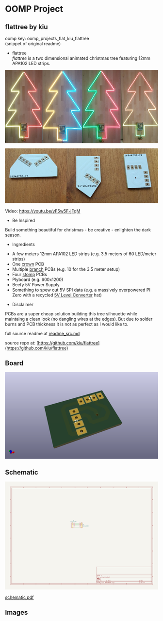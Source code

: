 # OOMP Project  
## flattree  by kiu  
  
oomp key: oomp_projects_flat_kiu_flattree  
(snippet of original readme)  
  
- flattree  
*flattree* is a two dimensional animated christmas tree featuring 12mm APA102 LED strips.  
    
![flattree](https://raw.githubusercontent.com/kiu/flattree/master/pics/flattree_banner.jpg)  
  
![parts](https://raw.githubusercontent.com/kiu/flattree/master/pics/flattree_banner_parts.jpg)  
  
Video: https://youtu.be/yF5w5F-jFqM  
  
- Be Inspired  
  
Build something beautiful for christmas - be creative - enlighten the dark season.    
  
- Ingredients  
  
* A few meters 12mm APA102 LED strips (e.g. 3.5 meters of 60 LED/meter strips)  
* One [crown](https://github.com/kiu/flattree/tree/master/hardware/crown) PCB  
* Multiple [branch](https://github.com/kiu/flattree/tree/master/hardware/branch) PCBs (e.g. 10 for the 3.5 meter setup)   
* Four [stomp](https://github.com/kiu/flattree/tree/master/hardware/stomp) PCBs  
* Plyboard (e.g. 600x1200)  
* Beefy 5V Power Supply  
* Something to spew out 5V SPI data (e.g. a massively overpowered PI Zero with a recycled [5V Level Converter](https://github.com/kiu/hub75shifter/tree/master/hat/rev_a) hat)  
  
- Disclaimer  
  
PCBs are a super cheap solution building this tree silhouette while maintaing a clean look (no dangling wires at the edges). But due to solder burns and PCB thickness it is not as perfect as I would like to.  
  
  full source readme at [readme_src.md](readme_src.md)  
  
source repo at: [https://github.com/kiu/flattree](https://github.com/kiu/flattree)  
## Board  
  
[![working_3d.png](working_3d_600.png)](working_3d.png)  
## Schematic  
  
[![working_schematic.png](working_schematic_600.png)](working_schematic.png)  
  
[schematic pdf](working_schematic.pdf)  
## Images  
